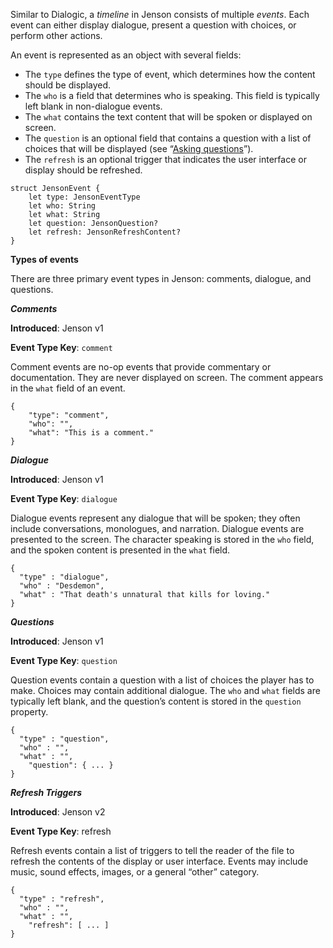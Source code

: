 Similar to Dialogic, a *timeline* in Jenson consists of multiple *events*. Each event can either display dialogue, present a question with choices, or perform other actions.

An event is represented as an object with several fields:

- The `type` defines the type of event, which determines how the content should be displayed.
- The `who` is a field that determines who is speaking. This field is typically left blank in non-dialogue events.
- The `what` contains the text content that will be spoken or displayed on screen.
- The `question` is an optional field that contains a question with a list of choices that will be displayed (see “[Asking questions](https://www.notion.so/The-Jenson-Format-a047308766d643d299eb82de03382801)”).
- The `refresh` is an optional trigger that indicates the user interface or display should be refreshed.

```
struct JensonEvent {
	let type: JensonEventType
	let who: String
	let what: String
	let question: JensonQuestion?
	let refresh: JensonRefreshContent?
}
```

**Types of events**

There are three primary event types in Jenson: comments, dialogue, and questions.

***Comments***

**Introduced**: Jenson v1

**Event Type Key**: `comment`

Comment events are no-op events that provide commentary or documentation. They are never displayed on screen. The comment appears in the `what` field of an event.

```
{
	"type": "comment",
	"who": "",
	"what": "This is a comment."
}
```

***Dialogue***

**Introduced**: Jenson v1

**Event Type Key**: `dialogue`

Dialogue events represent any dialogue that will be spoken; they often include conversations, monologues, and narration. Dialogue events are presented to the screen. The character speaking is stored in the `who` field, and the spoken content is presented in the `what` field.

```
{
  "type" : "dialogue",
  "who" : "Desdemon",
  "what" : "That death's unnatural that kills for loving."
}
```

***Questions***

**Introduced**: Jenson v1

**Event Type Key**: `question`

Question events contain a question with a list of choices the player has to make. Choices may contain additional dialogue. The `who` and `what` fields are typically left blank, and the question’s content is stored in the `question` property.

```
{
  "type" : "question",
  "who" : "",
  "what" : "",
	"question": { ... }
}
```

***Refresh Triggers***

**Introduced**: Jenson v2

**Event Type Key**: refresh

Refresh events contain a list of triggers to tell the reader of the file to refresh the contents of the display or user interface. Events may include music, sound effects, images, or a general “other” category.

```
{
  "type" : "refresh",
  "who" : "",
  "what" : "",
	"refresh": [ ... ]
}
```
